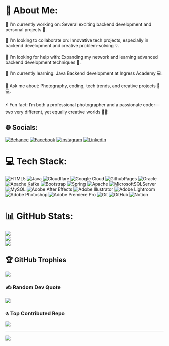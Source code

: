 # 💫 About Me:
🔭 I’m currently working on: Several exciting backend development and personal projects 🚀.<br><br>👯 I’m looking to collaborate on: Innovative tech projects, especially in backend development and creative problem-solving 💡.<br><br>🤝 I’m looking for help with: Expanding my network and learning advanced backend development techniques 🤖.<br><br>🌱 I’m currently learning: Java Backend development at Ingress Academy 💻.<br><br>💬 Ask me about: Photography, coding, tech trends, and creative projects 📸💻.<br><br>⚡ Fun fact: I’m both a professional photographer and a passionate coder—two very different, yet equally creative worlds 🎨🤓!


## 🌐 Socials:
[![Behance](https://img.shields.io/badge/Behance-1769ff?logo=behance&logoColor=white)](https://behance.net/-) [![Facebook](https://img.shields.io/badge/Facebook-%231877F2.svg?logo=Facebook&logoColor=white)](https://facebook.com/ziya987654) [![Instagram](https://img.shields.io/badge/Instagram-%23E4405F.svg?logo=Instagram&logoColor=white)](https://instagram.com/asgerli.ziya) [![LinkedIn](https://img.shields.io/badge/LinkedIn-%230077B5.svg?logo=linkedin&logoColor=white)](https://linkedin.com/in/ziya-asgerli) 

# 💻 Tech Stack:
![HTML5](https://img.shields.io/badge/html5-%23E34F26.svg?style=flat&logo=html5&logoColor=white) ![Java](https://img.shields.io/badge/java-%23ED8B00.svg?style=flat&logo=openjdk&logoColor=white) ![Cloudflare](https://img.shields.io/badge/Cloudflare-F38020?style=flat&logo=Cloudflare&logoColor=white) ![Google Cloud](https://img.shields.io/badge/GoogleCloud-%234285F4.svg?style=flat&logo=google-cloud&logoColor=white) ![GithubPages](https://img.shields.io/badge/github%20pages-121013?style=flat&logo=github&logoColor=white) ![Oracle](https://img.shields.io/badge/Oracle-F80000?style=flat&logo=oracle&logoColor=white) ![Apache Kafka](https://img.shields.io/badge/Apache%20Kafka-000?style=flat&logo=apachekafka) ![Bootstrap](https://img.shields.io/badge/bootstrap-%238511FA.svg?style=flat&logo=bootstrap&logoColor=white) ![Spring](https://img.shields.io/badge/spring-%236DB33F.svg?style=flat&logo=spring&logoColor=white) ![Apache](https://img.shields.io/badge/apache-%23D42029.svg?style=flat&logo=apache&logoColor=white) ![MicrosoftSQLServer](https://img.shields.io/badge/Microsoft%20SQL%20Server-CC2927?style=flat&logo=microsoft%20sql%20server&logoColor=white) ![MySQL](https://img.shields.io/badge/mysql-4479A1.svg?style=flat&logo=mysql&logoColor=white) ![Adobe After Effects](https://img.shields.io/badge/Adobe%20After%20Effects-9999FF.svg?style=flat&logo=Adobe%20After%20Effects&logoColor=white) ![Adobe Illustrator](https://img.shields.io/badge/adobe%20illustrator-%23FF9A00.svg?style=flat&logo=adobe%20illustrator&logoColor=white) ![Adobe Lightroom](https://img.shields.io/badge/Adobe%20Lightroom-31A8FF.svg?style=flat&logo=Adobe%20Lightroom&logoColor=white) ![Adobe Photoshop](https://img.shields.io/badge/adobe%20photoshop-%2331A8FF.svg?style=flat&logo=adobe%20photoshop&logoColor=white) ![Adobe Premiere Pro](https://img.shields.io/badge/Adobe%20Premiere%20Pro-9999FF.svg?style=flat&logo=Adobe%20Premiere%20Pro&logoColor=white) ![Git](https://img.shields.io/badge/git-%23F05033.svg?style=flat&logo=git&logoColor=white) ![GitHub](https://img.shields.io/badge/github-%23121011.svg?style=flat&logo=github&logoColor=white) ![Notion](https://img.shields.io/badge/Notion-%23000000.svg?style=flat&logo=notion&logoColor=white)
# 📊 GitHub Stats:
![](https://github-readme-stats.vercel.app/api?username=ZiyaAsgarli&theme=calm_pink&hide_border=false&include_all_commits=true&count_private=true)<br/>
![](https://github-readme-streak-stats.herokuapp.com/?user=ZiyaAsgarli&theme=calm_pink&hide_border=false)<br/>
![](https://github-readme-stats.vercel.app/api/top-langs/?username=ZiyaAsgarli&theme=calm_pink&hide_border=false&include_all_commits=true&count_private=true&layout=compact)

## 🏆 GitHub Trophies
![](https://github-profile-trophy.vercel.app/?username=ZiyaAsgarli&theme=radical&no-frame=false&no-bg=true&margin-w=4)

### ✍️ Random Dev Quote
![](https://quotes-github-readme.vercel.app/api?type=horizontal&theme=tokyonight)

### 🔝 Top Contributed Repo
![](https://github-contributor-stats.vercel.app/api?username=ZiyaAsgarli&limit=5&theme=swift&combine_all_yearly_contributions=true)

---
[![](https://visitcount.itsvg.in/api?id=ZiyaAsgarli&icon=7&color=7)](https://visitcount.itsvg.in)

<!-- Proudly created with GPRM ( https://gprm.itsvg.in ) -->
